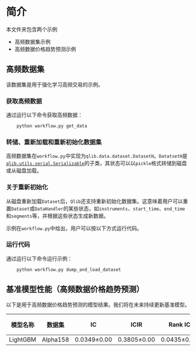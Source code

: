 # 简介
本文件夹包含两个示例
- 高频数据集示例
- 高频数据价格趋势预测示例

## 高频数据集

该数据集是用于强化学习高频交易的示例。

### 获取高频数据

通过运行以下命令获取高频数据：
```bash
    python workflow.py get_data
```

### 转储、重新加载和重新初始化数据集

高频数据集在`workflow.py`中实现为`qlib.data.dataset.DatasetH`。`DatatsetH`是[`qlib.utils.serial.Serializable`](https://qlib.moujue.com/advanced/serial.html)的子类，其状态可以以`pickle`格式转储到磁盘或从磁盘加载。

### 关于重新初始化

从磁盘重新加载`Dataset`后，`Qlib`还支持重新初始化数据集。这意味着用户可以重置`Dataset`或`DataHandler`的某些状态，如`instruments`、`start_time`、`end_time`和`segments`等，并根据这些状态生成新数据。

示例在`workflow.py`中给出，用户可以按以下方式运行代码。

### 运行代码

通过运行以下命令运行示例：
```bash
    python workflow.py dump_and_load_dataset
```

## 基准模型性能（高频数据价格趋势预测）

以下是用于高频数据价格趋势预测的模型结果。我们将在未来持续更新基准模型。

| 模型名称 | 数据集 | IC | ICIR | Rank IC | Rank ICIR | 多头准确率 | 空头准确率 | 多空平均收益率 | 多空平均夏普比率 |
|---|---|---|---|---|---|---|---|---|---|
| LightGBM | Alpha158 | 0.0349±0.00 | 0.3805±0.00| 0.0435±0.00 | 0.4724±0.00 | 0.5111±0.00 | 0.5428±0.00 | 0.000074±0.00 | 0.2677±0.00 |
